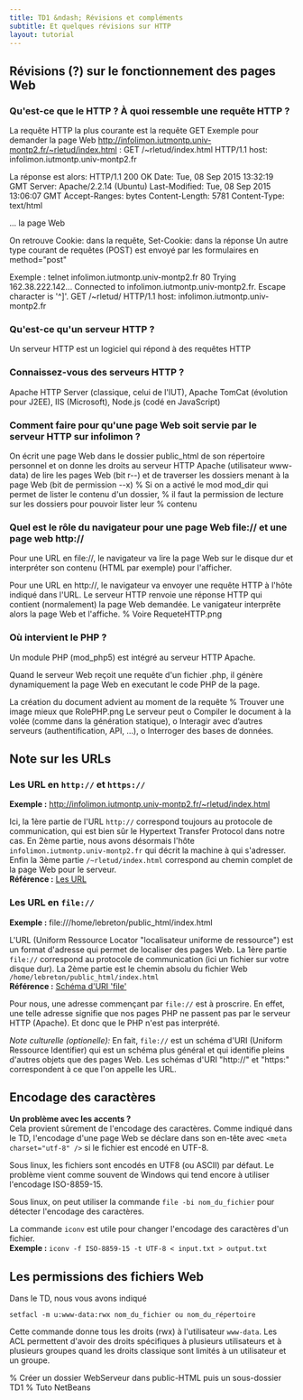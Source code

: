 ```yaml
---
title: TD1 &ndash; Révisions et compléments
subtitle: Et quelques révisions sur HTTP
layout: tutorial
---
```


## Révisions (?) sur le fonctionnement des pages Web

### Qu'est-ce que le HTTP ? À quoi ressemble une requête HTTP ?

La requête HTTP la plus courante est la requête GET
Exemple pour demander la page Web http://infolimon.iutmontp.univ-montp2.fr/~rletud/index.html : 
 GET /~rletud/index.html HTTP/1.1
 host: infolimon.iutmontp.univ-montp2.fr

 La réponse est alors:
 HTTP/1.1 200 OK
 Date: Tue, 08 Sep 2015 13:32:19 GMT
 Server: Apache/2.2.14 (Ubuntu)
 Last-Modified: Tue, 08 Sep 2015 13:06:07 GMT
 Accept-Ranges: bytes
 Content-Length: 5781
 Content-Type: text/html

<html><head>... la page Web

On retrouve Cookie: dans la requête, Set-Cookie: dans la réponse
Un autre type courant de requêtes (POST) est envoyé par les formulaires en method="post"

Exemple :
telnet infolimon.iutmontp.univ-montp2.fr 80
Trying 162.38.222.142...
Connected to infolimon.iutmontp.univ-montp2.fr.
Escape character is '^]'.
GET /~rletud/ HTTP/1.1
host: infolimon.iutmontp.univ-montp2.fr



### Qu'est-ce qu'un serveur HTTP ? 

Un serveur HTTP est un logiciel qui répond à des requêtes HTTP

### Connaissez-vous des serveurs HTTP ? 

Apache HTTP Server (classique, celui de l'IUT), Apache TomCat (évolution
 pour J2EE), IIS (Microsoft), Node.js (codé en JavaScript)

### Comment faire pour qu'une page Web soit servie par le serveur HTTP sur infolimon ?

On écrit une page Web dans le dossier public_html de son répertoire personnel et on donne les droits au serveur HTTP Apache (utilisateur www-data) de lire les pages Web (bit r--) et de traverser les dossiers menant à la page Web (bit de permission --x)
 % Si on a activé le mod mod_dir qui permet de lister le contenu d'un dossier,
 % il faut la permission de lecture sur les dossiers pour pouvoir lister leur
 % contenu

### Quel est le rôle du navigateur pour une page Web file:// et une page web http://

Pour une URL en file://, le navigateur va lire la page Web sur le disque dur
 et interpréter son contenu (HTML par exemple) pour l'afficher.  
 
 Pour une URL en http://, le navigateur va envoyer une requête HTTP à l'hôte
 indiqué dans l'URL. Le serveur HTTP renvoie une réponse HTTP qui contient
 (normalement) la page Web demandée. Le vanigateur interprête alors la page Web
 et l'affiche.
 % Voire RequeteHTTP.png

### Où intervient le PHP ?

Un module PHP (mod_php5) est intégré au serveur HTTP Apache.  

 Quand le serveur Web reçoit une requête d'un fichier .php, il génère
 dynamiquement la page Web en executant le code PHP de la page.

 La création du document advient au moment de la requête
 % Trouver une image mieux que RolePHP.png
 Le serveur peut
 o Compiler le document à la volée (comme dans la génération statique),
 o Interagir avec d’autres serveurs (authentification, API, …),
 o Interroger des bases de données.



## Note sur les URLs

### Les URL en `http://` et `https://`

**Exemple :** http://infolimon.iutmontp.univ-montp2.fr/~rletud/index.html 

Ici, la 1ère partie de l'URL `http://` correspond toujours au protocole de
communication, qui est bien sûr le Hypertext Transfer Protocol dans notre cas.
En 2ème partie, nous avons désormais l'hôte `infolimon.iutmontp.univ-montp2.fr`
qui décrit la machine à qui s'adresser. Enfin la 3ème partie
`/~rletud/index.html` correspond au chemin complet de la page Web pour le serveur.  
**Référence :** [Les URL](https://fr.wikipedia.org/wiki/Uniform_Resource_Locator)

<!--
Parler d'URL relative ? 

En général 
scheme:[//[user:password@]domain[:port]][/]path[?query][#fragment]
Nous reviendrons plus tard en particulier sur la partie query et fragment.
-->

### Les URL en `file://`

**Exemple :** file:///home/lebreton/public_html/index.html

L'URL (Uniform Ressource Locator "localisateur uniforme de ressource") est un
format d'adresse qui permet de localiser des pages Web. La 1ère partie
`file://` correspond au protocole de communication (ici un fichier sur votre
disque dur). La 2ème partie est le chemin absolu du fichier Web
`/home/lebreton/public_html/index.html`  
**Référence :** [Schéma d'URI 'file'](https://en.wikipedia.org/wiki/File_URI_scheme)


Pour nous, une adresse commençant par `file://` est à proscrire. En effet, une
telle adresse signifie que nos pages PHP ne passent pas par le serveur HTTP
(Apache). Et donc que le PHP n'est pas interprété.


*Note culturelle (optionelle):* En fait, `file://` est un schéma d'URI (Uniform Ressource
Identifier) qui est un schéma plus général et qui identifie pleins d'autres
objets que des pages Web.
Les schémas d'URI "http://" et "https:" correspondent à ce que l'on appelle
les URL.



## Encodage des caractères

**Un problème avec les accents ?**  
Cela provient sûrement de l'encodage des caractères. Comme indiqué dans le TD,
l'encodage d'une page Web se déclare dans son en-tête avec `<meta
charset="utf-8" />` si le fichier est encodé en UTF-8.

Sous linux, les fichiers sont encodés en UTF8 (ou ASCII) par défaut. 
Le problème vient comme souvent de Windows qui tend encore à utiliser l'encodage
ISO-8859-15.

Sous linux, on peut utiliser la commande 
`file -bi nom_du_fichier`
pour détecter l'encodage des caractères.

La commande `iconv` est utile pour changer l'encodage des caractères d'un fichier.  
**Exemple :** `iconv -f ISO-8859-15 -t UTF-8 < input.txt > output.txt`


## Les permissions des fichiers Web

Dans le TD, nous vous avons indiqué 

`setfacl -m u:www-data:rwx nom_du_fichier ou nom_du_répertoire`

Cette commande donne tous les droits (rwx) à l'utilisateur `www-data`. Les ACL
permettent d'avoir des droits spécifiques à plusieurs utilisateurs et à
plusieurs groupes quand les droits classique sont limités à un utilisateur et un
groupe.


% Créer un dossier WebServeur dans public-HTML puis un sous-dossier TD1
% Tuto NetBeans
